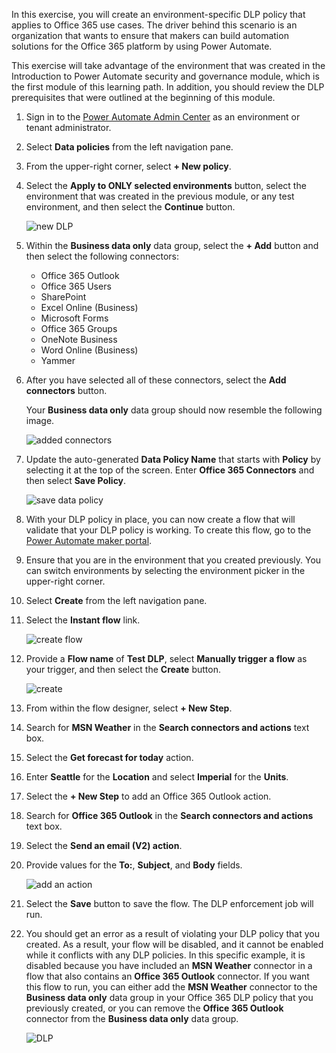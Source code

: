 In this exercise, you will create an environment-specific DLP policy that
applies to Office 365 use cases. The driver behind this scenario is an
organization that wants to ensure that makers can build automation
solutions for the Office 365 platform by using Power Automate.

This exercise will take advantage of the environment that was created in the
Introduction to Power Automate security and governance module, which is the 
first module of this learning path. In addition, you should review the DLP 
prerequisites that were outlined at the beginning of this module.

1.  Sign in to the [Power Automate Admin Center](https://admin.flow.microsoft.com/?azure-portal=true) as an environment or tenant administrator.

2.  Select **Data policies** from the left navigation pane.

3.  From the upper-right corner, select **+ New policy**.

4.  Select the **Apply to ONLY selected environments** button, select the environment that was created in the previous module, or any test environment, and then select the **Continue** button.

	![new DLP](../media/15-new-dlp.png)

5.  Within the **Business data only** data group, select the **+ Add** button and then select the following connectors: 
    - Office 365 Outlook
    - Office 365 Users
    - SharePoint
    - Excel Online (Business)
    - Microsoft Forms
    - Office 365 Groups
    - OneNote Business
    - Word Online (Business)
    - Yammer 

6.  After you have selected all of these connectors, select the **Add connectors** button.

    Your **Business data only** data group should now resemble the following image.

    ![added connectors](../media/16-added-connectors.png)

7.  Update the auto-generated **Data Policy Name** that starts with **Policy** by selecting it at the top of the screen. Enter **Office 365 Connectors** and then select **Save Policy**.

    ![save data policy](../media/17-save.png)

8.  With your DLP policy in place, you can now create a flow that will validate that your DLP policy is working. To create this flow, go to the [Power Automate maker portal](https://flow.microsoft.com/?azure-portal=true).

9.  Ensure that you are in the environment that you created previously. You can switch environments by selecting the environment picker in the upper-right corner.

10. Select **Create** from the left navigation pane.

11. Select the **Instant flow** link.

    ![create flow](../media/18-create.png)

12. Provide a **Flow name** of **Test DLP**, select **Manually trigger a flow** as your trigger, and then select the **Create** button.

    ![create](../media/19-create.png)

13. From within the flow designer, select **+ New Step**.

14. Search for **MSN Weather** in the **Search connectors and actions** text box.

15. Select the **Get forecast for today** action.

16. Enter **Seattle** for the **Location** and select **Imperial** for the **Units**.

17. Select the **+ New Step** to add an Office 365 Outlook action.

18. Search for **Office 365 Outlook** in the **Search connectors and actions** text box.

19. Select the **Send an email (V2) action**.

20. Provide values for the **To:**, **Subject**, and **Body** fields.

	![add an action](../media/20-actions.png)

21. Select the **Save** button to save the flow. The DLP enforcement job will run.

22. You should get an error as a result of violating your DLP policy that you created. As a result, your flow will be disabled, and it cannot be enabled while it conflicts with any DLP policies. In this specific example, it is disabled because you have included an **MSN Weather** connector in a flow that also contains an **Office 365 Outlook** connector. If you want this flow to run, you can either add the **MSN Weather** connector to the **Business data only** data group in your Office 365 DLP policy that you previously created, or you can remove the **Office 365 Outlook** connector from the **Business data only** data group.

	![DLP](../media/21-dlp.png)
